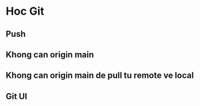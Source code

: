 # Hoc Git

## Push

## Khong can origin main

## Khong can origin main de pull tu remote ve local

## Git UI
